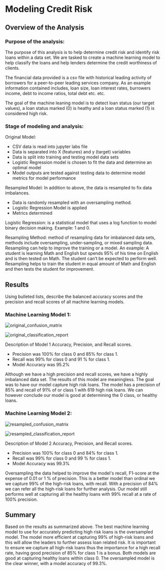 # Modeling Credit Risk

## Overview of the Analysis
### Purpose of the analysis:

The purpose of this analysis is to help determine credit risk and identify risk loans within a data set. We are tasked to create a machine learning model to help classify the loans and help lenders determine the credit worthiness of clients. 


The financial data provided is a csv file with historical leading activity of borrowers for a peer-to-peer leading services company. As an example information contained includes, loan size, loan interest rates, burrowers income, debt to income ratios, total debt etc. etc.


The goal of the machine leaning model is to detect loan status (our target values), a loan status marked (0) is heathy and a loan status marked (1) is considered high risk.

### Stage of modeling and analysis: 
Original Model:
- CSV data is read into jupyter labs file
- Data is separated into X (features) and y (target) variables
- Data is split into training and testing model data sets
- Logistic Regression model is chosen to fit the data and determine an optimal model 
- Model outputs are tested against testing data to determine model metrics for model performance

Resampled Model:
In addition to above, the data is resampled to fix data imbalances.
- Data is randomly resampled with an oversampling method. 
- Logistic Regression Model is applied 
- Metrics determined

Logistic Regression: is a statistical model that uses a log function to model binary decision making. Example: 1 and 0. 

Resampling Method: method of resampling data for imbalanced data sets, methods include oversampling, under-sampling, or mixed sampling data. Resampling can help to improve the training or a model. An example: A student is learning Math and English but spends 95% of his time on English and is then tested on Math. The student can’t be expected to perform well. Resampling helps to train the student in equal amount of Math and English and then tests the student for improvement. 

## Results

Using bulleted lists, describe the balanced accuracy scores and the precision and recall scores of all machine learning models.

### Machine Learning Model 1:

![original_confusion_matrix](https://user-images.githubusercontent.com/95830866/159170533-29365900-e0ab-4324-a0b6-6f3de703198c.PNG)

![original_classification_report](https://user-images.githubusercontent.com/95830866/159170523-a47fb219-96b1-40a0-aba7-86a4d28158c8.PNG)

Description of Model 1 Accuracy, Precision, and Recall scores.

- Precision was 100% for class 0 and 85% for class 1. 
- Recall was 99% for class 0 and 91 % for class 1. 
- Model Accuracy was 95.2% 

Although we have a high precision and recall scores, we have a highly imbalanced data set. The results of this model are meaningless. The goal was to have our model capture high risk loans. The model has a precision of 85% and recall of 91% of or class 1 with 619 high risk loans. We can however conclude our model is good at determining the 0 class, or healthy loans.

### Machine Learning Model 2:

![resampled_confusion_matrix](https://user-images.githubusercontent.com/95830866/159170544-e87b9d54-c2ad-48cf-96df-2cfb4e3131b0.PNG)

![resampled_classification_report](https://user-images.githubusercontent.com/95830866/159170553-6b1a8756-111a-4e19-a453-043a885e35e7.PNG)

Description of Model 2 Accuracy, Precision, and Recall scores.

- Precision was 100% for class 0 and 84% for class 1. 
- Recall was 99% for class 0 and 99 % for class 1. 
- Model Accuracy was 99.3% 

Oversampling the data helped to improve the model's recall, F1-score at the expense of 0.01 or 1 % of precision. This is a better model than ordinal we we capture 99% of the high-risk loans, with recall. With a precision of 84% we can refer all the high-risk loans for further analysis. Our model still performs well at capturing all the healthy loans with 99% recall at a rate of 100% precision.

## Summary

Based on the results as summarized above. The best machine learning model to use for accurately predicting high risk loans is the oversampled model. The model more efficient at capturing 99% of high-risk loans and this will allow the leaders to further assess loan related risk. It is important to ensure we capture all high-risk loans thus the importance for a high recall rate, having good precision of 85% for class 1 is a bonus. Both models are good at capturing healthy loans within class 0. 
The oversampled model is the clear winner, with a model accuracy of 99.3%.




